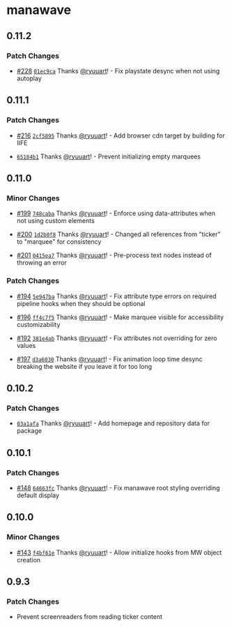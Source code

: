# manawave

## 0.11.2

### Patch Changes

- [#228](https://github.com/ryuuart/manawave/pull/228) [`01ec9ca`](https://github.com/ryuuart/manawave/commit/01ec9ca8a5442f792b61191441ce8cd0269009e2) Thanks [@ryuuart](https://github.com/ryuuart)! - Fix playstate desync when not using autoplay

## 0.11.1

### Patch Changes

- [#216](https://github.com/ryuuart/manawave/pull/216) [`2cf5895`](https://github.com/ryuuart/manawave/commit/2cf58951c2e1d778ae24118ed501b28c605d2d8e) Thanks [@ryuuart](https://github.com/ryuuart)! - Add browser cdn target by building for IIFE

- [`65184b1`](https://github.com/ryuuart/manawave/commit/65184b1598f3e413656fe753155246a023bf8202) Thanks [@ryuuart](https://github.com/ryuuart)! - Prevent initializing empty marquees

## 0.11.0

### Minor Changes

- [#199](https://github.com/ryuuart/manawave/pull/199) [`748caba`](https://github.com/ryuuart/manawave/commit/748caba85f7440ed174bbeb3f9b046b7277d0fcf) Thanks [@ryuuart](https://github.com/ryuuart)! - Enforce using data-attributes when not using custom elements

- [#200](https://github.com/ryuuart/manawave/pull/200) [`1d2b0f8`](https://github.com/ryuuart/manawave/commit/1d2b0f821f389f4b88fc668ae573f5f577fda24e) Thanks [@ryuuart](https://github.com/ryuuart)! - Changed all references from "ticker" to "marquee" for consistency

- [#201](https://github.com/ryuuart/manawave/pull/201) [`0415ea7`](https://github.com/ryuuart/manawave/commit/0415ea7d28ceded0ee24e54e84d724d0cb17c972) Thanks [@ryuuart](https://github.com/ryuuart)! - Pre-process text nodes instead of throwing an error

### Patch Changes

- [#194](https://github.com/ryuuart/manawave/pull/194) [`5e947ba`](https://github.com/ryuuart/manawave/commit/5e947ba25c60cf16a03232bb1a48e69e72a6b9a7) Thanks [@ryuuart](https://github.com/ryuuart)! - Fix attribute type errors on required pipeline hooks when they should be optional

- [#196](https://github.com/ryuuart/manawave/pull/196) [`ff4c7f5`](https://github.com/ryuuart/manawave/commit/ff4c7f5743370aefd237061845cdc9306e89234a) Thanks [@ryuuart](https://github.com/ryuuart)! - Make marquee visible for accessibility customizability

- [#192](https://github.com/ryuuart/manawave/pull/192) [`381e4ab`](https://github.com/ryuuart/manawave/commit/381e4ab6920ed6bcda5faf24f59d5dab298f29b8) Thanks [@ryuuart](https://github.com/ryuuart)! - Fix attributes not overriding for zero values

- [#197](https://github.com/ryuuart/manawave/pull/197) [`d3a6030`](https://github.com/ryuuart/manawave/commit/d3a60307a92e02f52ba3c8e5b1f029d56fb8e730) Thanks [@ryuuart](https://github.com/ryuuart)! - Fix animation loop time desync breaking the website if you leave it for too long

## 0.10.2

### Patch Changes

- [`03a1afa`](https://github.com/ryuuart/manawave/commit/03a1afac85676b3af42dbc04263c943a6225fd96) Thanks [@ryuuart](https://github.com/ryuuart)! - Add homepage and repository data for package

## 0.10.1

### Patch Changes

- [#148](https://github.com/ryuuart/manawave/pull/148) [`64663fc`](https://github.com/ryuuart/manawave/commit/64663fc366960ea0e9dc444887499cf0a7e14a1e) Thanks [@ryuuart](https://github.com/ryuuart)! - Fix manawave root styling overriding default display

## 0.10.0

### Minor Changes

- [#143](https://github.com/ryuuart/manawave/pull/143) [`f4bf61e`](https://github.com/ryuuart/manawave/commit/f4bf61eef663da9d3115b3f6d047d35bc600f00b) Thanks [@ryuuart](https://github.com/ryuuart)! - Allow initialize hooks from MW object creation

## 0.9.3

### Patch Changes

- Prevent screenreaders from reading ticker content
